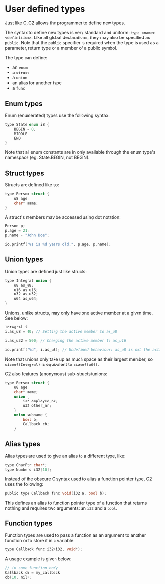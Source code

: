 # User defined types

Just like C, C2 allows the programmer to define new types.

The syntax to define new types is very standard and uniform: `type <name> <definition>`.
Like all global declarations, they may also be specified as `public`. Note that the `public`
specifier is required when the type is used as a parameter, return type or a member of a public symbol.

The type can define:

* an `enum`
* a `struct`
* a `union`
* an alias for another type
* a `func`

## Enum types

Enum (enumerated) types use the following syntax:
```c
type State enum i8 {
    BEGIN = 0,
    MIDDLE,
    END
}
```

Note that all enum constants are in only available through the enum type's namespace
(eg. State.BEGIN, not BEGIN).

## Struct types

Structs are defined like so:
```c
type Person struct {
    u8 age;
    char* name;
}
```

A struct's members may be accessed using dot notation:
```c
Person p;
p.age = 21;
p.name - "John Doe";

io.printf("%s is %d years old.", p.age, p.name);
```


## Union types

Union types are defined just like structs:
```c
type Integral union {
    u8 as_u8;
    u16 as_u16;
    u32 as_u32;
    u64 as_u64;
}
```

Unions, unlike structs, may only have one active member at a given time. See below:
```c
Integral i;
i.as_u8 = 40; // Setting the active member to as_u8

i.as_u32 = 500; // Changing the active member to as_u16

io.printf("%d", i.as_u8); // Undefined behaviour: as_u8 is not the active member, so this will probably print garbage.
```

Note that unions only take up as much space as their largest member, so `sizeof(Integral)` is equivalent to `sizeof(u64)`.

C2 also features (anonymous) sub-structs/unions:
```c
type Person struct {
    u8 age;
    char* name;
    union {
        i32 employee_nr;
        u32 other_nr;
    }
    union subname {
        bool b;
        Callback cb;
    }
```


## Alias types
Alias types are used to give an alias to a different type, like:

```c
type CharPtr char*;
type Numbers i32[10];
```

Instead of the obscure C syntax used to alias a function pointer type, C2 uses the
following:
```c
public type Callback func void(i32 a, bool b);
```
This defines an alias to function pointer type of a function that returns nothing and requires two
arguments: an `i32` and a `bool`.



## Function types
Function types are used to pass a function as an argument to another function or to store
it in a variable:

```c
type Callback func i32(i32, void*);
```

A usage example is given below:
```c
// in some function body
Callback cb = my_callback
cb(10, nil);
```

